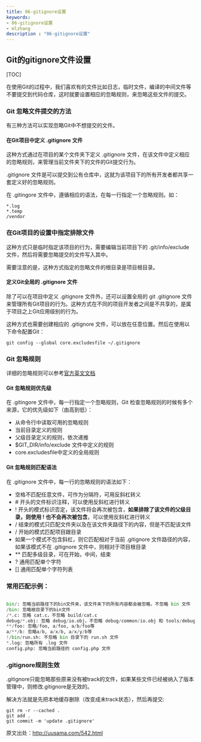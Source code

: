 ```yaml
---
title: 06-gitignore设置
keywords:
- 06-gitignore设置
- mlzhang
description : "06-gitignore设置"
---
```

## Git的gitignore文件设置

[TOC]

在使用Git的过程中，我们喜欢有的文件比如日志，临时文件，编译的中间文件等不要提交到代码仓库，这时就要设置相应的忽略规则，来忽略这些文件的提交。

### Git 忽略文件提交的方法

有三种方法可以实现忽略Git中不想提交的文件。

#### 在Git项目中定义 .gitignore 文件

这种方式通过在项目的某个文件夹下定义 .gitignore 文件，在该文件中定义相应的忽略规则，来管理当前文件夹下的文件的Git提交行为。

.gitignore 文件是可以提交到公有仓库中，这就为该项目下的所有开发者都共享一套定义好的忽略规则。

在 .gitingore 文件中，遵循相应的语法，在每一行指定一个忽略规则。如：

```
*.log
*.temp
/vendor
```

### 在Git项目的设置中指定排除文件

这种方式只是临时指定该项目的行为，需要编辑当前项目下的 .git/info/exclude 文件，然后将需要忽略提交的文件写入其中。

需要注意的是，这种方式指定的忽略文件的根目录是项目根目录。

#### 定义Git全局的 .gitignore 文件

除了可以在项目中定义 .gitignore 文件外，还可以设置全局的 git .gitignore 文件来管理所有Git项目的行为。这种方式在不同的项目开发者之间是不共享的，是属于项目之上Git应用级别的行为。

这种方式也需要创建相应的 .gitignore 文件，可以放在任意位置。然后在使用以下命令配置Git：

```
git config --global core.excludesfile ~/.gitignore
```

### Git 忽略规则

详细的忽略规则可以参考[官方英文文档](https://git-scm.com/docs/gitignore)

#### Git 忽略规则优先级

在 .gitingore 文件中，每一行指定一个忽略规则，Git 检查忽略规则的时候有多个来源，它的优先级如下（由高到低）：

- 从命令行中读取可用的忽略规则
- 当前目录定义的规则
- 父级目录定义的规则，依次递推
- $GIT_DIR/info/exclude 文件中定义的规则
- core.excludesfile中定义的全局规则

#### Git 忽略规则匹配语法

在 .gitignore 文件中，每一行的忽略规则的语法如下：

- 空格不匹配任意文件，可作为分隔符，可用反斜杠转义
- \# 开头的文件标识注释，可以使用反斜杠进行转义
- ! 开头的模式标识否定，该文件将会再次被包含，**如果排除了该文件的父级目录，则使用 ! 也不会再次被包含**。可以使用反斜杠进行转义
- / 结束的模式只匹配文件夹以及在该文件夹路径下的内容，但是不匹配该文件
- / 开始的模式匹配项目跟目录
- 如果一个模式不包含斜杠，则它匹配相对于当前 .gitignore 文件路径的内容，如果该模式不在 .gitignore 文件中，则相对于项目根目录
- ** 匹配多级目录，可在开始，中间，结束
- ? 通用匹配单个字符
- [] 通用匹配单个字符列表

### 常用匹配示例：

```python

bin/: 忽略当前路径下的bin文件夹，该文件夹下的所有内容都会被忽略，不忽略 bin 文件
/bin: 忽略根目录下的bin文件
/*.c: 忽略 cat.c，不忽略 build/cat.c
debug/*.obj: 忽略 debug/io.obj，不忽略 debug/common/io.obj 和 tools/debug/io.obj
**/foo: 忽略/foo, a/foo, a/b/foo等
a/**/b: 忽略a/b, a/x/b, a/x/y/b等
!/bin/run.sh: 不忽略 bin 目录下的 run.sh 文件
*.log: 忽略所有 .log 文件
config.php: 忽略当前路径的 config.php 文件

```



### .gitignore规则生效

.gitignore只能忽略那些原来没有被track的文件，如果某些文件已经被纳入了版本管理中，则修改.gitignore是无效的。

解决方法就是先把本地缓存删除（改变成未track状态），然后再提交:

```
git rm -r --cached .
git add .
git commit -m 'update .gitignore'
```

原文出处：<http://uusama.com/542.html>